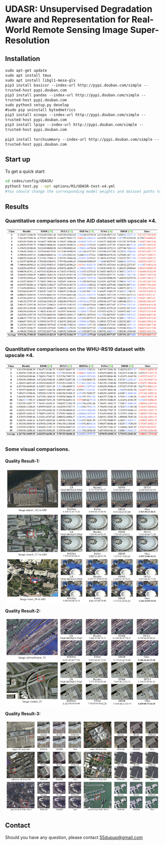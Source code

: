 # UDASR: Unsupervised Degradation Aware and Representation for Real-World Remote Sensing Image Super-Resolution

## Installation
```
sudo apt-get update
sudo apt install tmux
sudo apt install libgl1-mesa-glx
pip3 install basicsr --index-url http://pypi.douban.com/simple --trusted-host pypi.douban.com
pip3 install pandas --index-url http://pypi.douban.com/simple --trusted-host pypi.douban.com
sudo python3 setup.py develop
#sudo pip uninstall bytedmetrics
pip3 install einops --index-url http://pypi.douban.com/simple --trusted-host pypi.douban.com
pip3 install lpips --index-url http://pypi.douban.com/simple --trusted-host pypi.douban.com

pip3 install torchsummary --index-url http://pypi.douban.com/simple --trusted-host pypi.douban.com
```

## Start up
To get a quick start:

```bash
cd codes/config/UDASR/
python3 test.py --opt options/RS/UDASR-test-x4.yml
#You should change the corresponding model weights and dataset paths to your corresponding paths.
```

## Results

###  Quantitative comparisons on the AID dataset with upscale ×4.

![](./figs/table-AID.png)

### Quantitative comparisons on the WHU-RS19 dataset with upscale ×4.

![](./figs/table-WHU.png)

### Some visual comparisons.

#### **Quality Result-1:**

![](./figs/visual-compare-1.png)

**Quality Result-2:**

![](./figs/visual-compare-2.png)

**Quality Result-3:**

![](./figs/visual-compare-3.png)


## Contact
Should you have any question, please contact 55dupup@gmail.com

